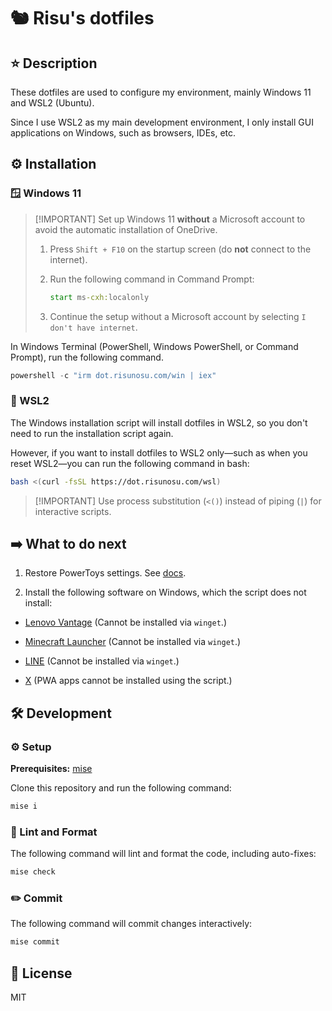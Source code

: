 # 🐿 Risu's dotfiles

## ⭐ Description

These dotfiles are used to configure my environment, mainly Windows 11 and WSL2 (Ubuntu).

Since I use WSL2 as my main development environment, I only install GUI applications on Windows, such as browsers, IDEs, etc.

## ⚙️ Installation

### 🪟 Windows 11

<!-- cspell:ignore localonly -->

> \[!IMPORTANT]
> Set up Windows 11 **without** a Microsoft account to avoid the automatic installation of OneDrive.
>
> 1. Press `Shift + F10` on the startup screen (do **not** connect to the internet).
> 2. Run the following command in Command Prompt:
>
>    ```cmd
>    start ms-cxh:localonly
>    ```
>
> 3. Continue the setup without a Microsoft account by selecting `I don't have internet`.

In Windows Terminal (PowerShell, Windows PowerShell, or Command Prompt), run the following command.

```powershell
powershell -c "irm dot.risunosu.com/win | iex"
```

### 🐧 WSL2

The Windows installation script will install dotfiles in WSL2, so you don't need to run the installation script again.

However, if you want to install dotfiles to WSL2 only—such as when you reset WSL2—you can run the following command in bash:

```bash
bash <(curl -fsSL https://dot.risunosu.com/wsl)
```

> \[!IMPORTANT]
> Use process substitution (`<()`) instead of piping (`|`) for interactive scripts.

## ➡️ What to do next

<!-- cspell:ignore powertoys -->

1. Restore PowerToys settings. See [docs](https://learn.microsoft.com/en-us/windows/powertoys/general#backup--restore).

2. Install the following software on Windows, which the script does not install:

- [Lenovo Vantage](https://www.lenovo.com/us/en/software/vantage)
  (Cannot be installed via `winget`.)

- [Minecraft Launcher](https://aka.ms/minecraftClientGameCoreWindows)
  (Cannot be installed via `winget`.)

- [LINE](https://desktop.line-scdn.net/win/new/LineInst.exe)
  (Cannot be installed via `winget`.)

- [X](https://x.com)
  (PWA apps cannot be installed using the script.)

## 🛠️ Development

### ⚙️ Setup

**Prerequisites:** [mise](https://mise.jdx.dev/)

Clone this repository and run the following command:

```bash
mise i
```

### 🧵 Lint and Format

The following command will lint and format the code, including auto-fixes:

```bash
mise check
```

### ✏️ Commit

The following command will commit changes interactively:

```bash
mise commit
```

## 📜 License

MIT
